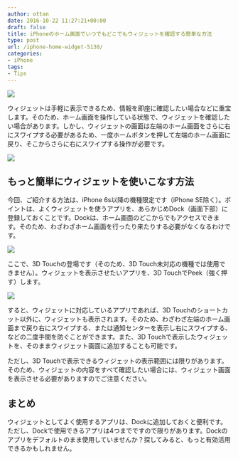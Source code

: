 ```yaml
---
author: ottan
date: 2016-10-22 11:27:21+00:00
draft: false
title: iPhoneのホーム画面でいつでもどこでもウィジェットを確認する簡単な方法
type: post
url: /iphone-home-widget-5130/
categories:
- iPhone
tags:
- Tips
---
```


![](/uploads/2016/10/161022-580b4aaa16045.jpg)






ウィジェットは手軽に表示できるため、情報を即座に確認したい場合などに重宝します。そのため、ホーム画面を操作している状態で、ウィジェットを確認したい場合があります。しかし、ウィジェットの画面は左端のホーム画面をさらに右にスワイプする必要があるため、一度ホームボタンを押して左端のホーム画面に戻り、そこからさらに右にスワイプする操作が必要です。





![](/uploads/2016/10/161022-580b4ab4d8629.png)






## もっと簡単にウィジェットを使いこなす方法





今回、ご紹介する方法は、iPhone 6s以降の機種限定です（iPhone SE除く）。ポイントは、よくウィジェットを使うアプリを、あらかじめDock（画面下部）に登録しておくことです。Dockは、ホーム画面のどこからでもアクセスできます。そのため、わざわざホーム画面を行ったり来たりする必要がなくなるわけです。





![](/uploads/2016/10/161022-580b4abc98334.png)






ここで、3D Touchの登場です（そのため、3D Touch未対応の機種では使用できません）。ウィジェットを表示させたいアプリを、3D TouchでPeek（強く押す）します。





![](/uploads/2016/10/161022-580b4ac4418e0.png)






すると、ウィジェットに対応しているアプリであれば、3D Touchのショートカット以外に、ウィジェットも表示されます。そのため、わざわざ左端のホーム画面まで戻り右にスワイプする、または通知センターを表示し右にスワイプする、などの二度手間を防ぐことができます。また、3D Touchで表示したウィジェットを、そのままウィジェット画面に追加することも可能です。





ただし、3D Touchで表示できるウィジェットの表示範囲には限りがあります。そのため、ウィジェットの内容をすべて確認したい場合には、ウィジェット画面を表示させる必要がありますのでご注意ください。





## まとめ





ウィジェットとしてよく使用するアプリは、Dockに追加しておくと便利です。ただし、Dockで使用できるアプリは4つまでですので限りがあります。Dockのアプリをデフォルトのまま使用していませんか？探してみると、もっと有効活用できるかもしれません。

